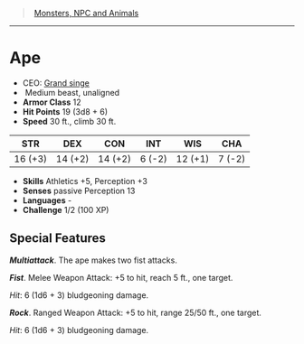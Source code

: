 ﻿---
!MonsterItem
Family: MonsterVO
Type: beast
Size: Medium
Alignment: unaligned
ArmorClass: 12
HitPoints: 19 (3d8 + 6)
Speed: 30 ft., climb 30 ft.
Strength: 16 (+3)
Dexterity: 14 (+2)
Constitution: 14 (+2)
Intelligence: ' 6 (-2)'
Wisdom: 12 (+1)
Charisma: ' 7 (-2)'
Skills: Athletics +5, Perception +3
Senses: passive Perception 13
Languages: '-'
Challenge: 1/2 (100 XP)
Id: monsters_vo.md#ape
ParentLink: monsters_vo.md#monsters-npc-and-animals
Name: Ape
ParentName: Monsters, NPC and Animals
NameLevel: 1
AltName: '[Grand singe](hd_monsters_grand_singe.md)'
Attributes:
  Name: Ape
  Markdown: >+
    # <!--Name-->Ape<!--/Name-->


    - CEO: <!--AltName-->[Grand singe](hd_monsters_grand_singe.md)<!--/AltName-->

    -  <!--Size-->Medium<!--/Size--> <!--Type-->beast<!--/Type-->, <!--Alignment-->unaligned<!--/Alignment-->

    - **Armor Class** <!--ArmorClass-->12<!--/ArmorClass-->

    - **Hit Points** <!--HitPoints-->19 (3d8 + 6)<!--/HitPoints-->

    - **Speed** <!--Speed-->30 ft., climb 30 ft.<!--/Speed-->


    |STR|DEX|CON|INT|WIS|CHA|

    |---|---|---|---|---|---|

    |<!--Strength-->16 (+3)<!--/Strength-->|<!--Dexterity-->14 (+2)<!--/Dexterity-->|<!--Constitution-->14 (+2)<!--/Constitution-->|<!--Intelligence--> 6 (-2)<!--/Intelligence-->|<!--Wisdom-->12 (+1)<!--/Wisdom-->|<!--Charisma--> 7 (-2)<!--/Charisma-->|


    - **Skills** <!--Skills-->Athletics +5, Perception +3<!--/Skills-->

    - **Senses** <!--Senses-->passive Perception 13<!--/Senses-->

    - **Languages** <!--Languages-->-<!--/Languages-->

    - **Challenge** <!--Challenge-->1/2 (100 XP)<!--/Challenge-->


    ## Special Features


    **_Multiattack_**. The ape makes two fist attacks.


    **_Fist_**. Melee Weapon Attack: +5 to hit, reach 5 ft., one target.


    _Hit_: 6 (1d6 + 3) bludgeoning damage.


    **_Rock_**. Ranged Weapon Attack: +5 to hit, range 25/50 ft., one target.


    _Hit_: 6 (1d6 + 3) bludgeoning damage.

  AltName: '[Grand singe](hd_monsters_grand_singe.md)'
  Size: Medium
  Type: beast
  Alignment: unaligned
  ArmorClass: 12
  HitPoints: 19 (3d8 + 6)
  Speed: 30 ft., climb 30 ft.
  Strength: 16 (+3)
  Dexterity: 14 (+2)
  Constitution: 14 (+2)
  Intelligence: ' 6 (-2)'
  Wisdom: 12 (+1)
  Charisma: ' 7 (-2)'
  Skills: Athletics +5, Perception +3
  Senses: passive Perception 13
  Languages: '-'
  Challenge: 1/2 (100 XP)
AttributesDictionary: >+
  Name: Ape

  Markdown: >+

    # <!--Name-->Ape<!--/Name-->





    - CEO: <!--AltName-->[Grand singe](hd_monsters_grand_singe.md)<!--/AltName-->



    -  <!--Size-->Medium<!--/Size--> <!--Type-->beast<!--/Type-->, <!--Alignment-->unaligned<!--/Alignment-->



    - **Armor Class** <!--ArmorClass-->12<!--/ArmorClass-->



    - **Hit Points** <!--HitPoints-->19 (3d8 + 6)<!--/HitPoints-->



    - **Speed** <!--Speed-->30 ft., climb 30 ft.<!--/Speed-->





    |STR|DEX|CON|INT|WIS|CHA|



    |---|---|---|---|---|---|



    |<!--Strength-->16 (+3)<!--/Strength-->|<!--Dexterity-->14 (+2)<!--/Dexterity-->|<!--Constitution-->14 (+2)<!--/Constitution-->|<!--Intelligence--> 6 (-2)<!--/Intelligence-->|<!--Wisdom-->12 (+1)<!--/Wisdom-->|<!--Charisma--> 7 (-2)<!--/Charisma-->|





    - **Skills** <!--Skills-->Athletics +5, Perception +3<!--/Skills-->



    - **Senses** <!--Senses-->passive Perception 13<!--/Senses-->



    - **Languages** <!--Languages-->-<!--/Languages-->



    - **Challenge** <!--Challenge-->1/2 (100 XP)<!--/Challenge-->





    ## Special Features





    **_Multiattack_**. The ape makes two fist attacks.





    **_Fist_**. Melee Weapon Attack: +5 to hit, reach 5 ft., one target.





    _Hit_: 6 (1d6 + 3) bludgeoning damage.





    **_Rock_**. Ranged Weapon Attack: +5 to hit, range 25/50 ft., one target.





    _Hit_: 6 (1d6 + 3) bludgeoning damage.



  AltName: '[Grand singe](hd_monsters_grand_singe.md)'

  Size: Medium

  Type: beast

  Alignment: unaligned

  ArmorClass: 12

  HitPoints: 19 (3d8 + 6)

  Speed: 30 ft., climb 30 ft.

  Strength: 16 (+3)

  Dexterity: 14 (+2)

  Constitution: 14 (+2)

  Intelligence: ' 6 (-2)'

  Wisdom: 12 (+1)

  Charisma: ' 7 (-2)'

  Skills: Athletics +5, Perception +3

  Senses: passive Perception 13

  Languages: '-'

  Challenge: 1/2 (100 XP)

---
> [Monsters, NPC and Animals](srd_monsters.md)

---

# Ape

- CEO: [Grand singe](hd_monsters_grand_singe.md)
-  Medium beast, unaligned
- **Armor Class** 12
- **Hit Points** 19 (3d8 + 6)
- **Speed** 30 ft., climb 30 ft.

|STR|DEX|CON|INT|WIS|CHA|
|---|---|---|---|---|---|
|16 (+3)|14 (+2)|14 (+2)| 6 (-2)|12 (+1)| 7 (-2)|

- **Skills** Athletics +5, Perception +3
- **Senses** passive Perception 13
- **Languages** -
- **Challenge** 1/2 (100 XP)

## Special Features

**_Multiattack_**. The ape makes two fist attacks.

**_Fist_**. Melee Weapon Attack: +5 to hit, reach 5 ft., one target.

_Hit_: 6 (1d6 + 3) bludgeoning damage.

**_Rock_**. Ranged Weapon Attack: +5 to hit, range 25/50 ft., one target.

_Hit_: 6 (1d6 + 3) bludgeoning damage.

